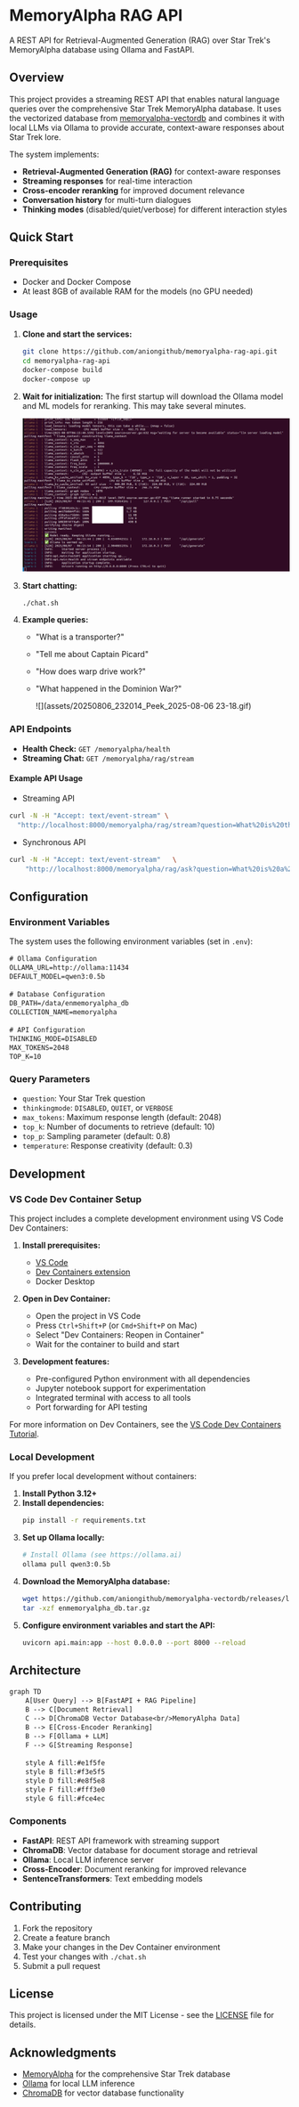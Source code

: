 # MemoryAlpha RAG API

A REST API for Retrieval-Augmented Generation (RAG) over Star Trek's MemoryAlpha database using Ollama and FastAPI.

## Overview

This project provides a streaming REST API that enables natural language queries over the comprehensive Star Trek MemoryAlpha database. It uses the vectorized database from [memoryalpha-vectordb](https://github.com/aniongithub/memoryalpha-vectordb) and combines it with local LLMs via Ollama to provide accurate, context-aware responses about Star Trek lore.

The system implements:

- **Retrieval-Augmented Generation (RAG)** for context-aware responses
- **Streaming responses** for real-time interaction
- **Cross-encoder reranking** for improved document relevance
- **Conversation history** for multi-turn dialogues
- **Thinking modes** (disabled/quiet/verbose) for different interaction styles

## Quick Start

### Prerequisites

- Docker and Docker Compose
- At least 8GB of available RAM for the models (no GPU needed)

### Usage

1. **Clone and start the services:**

   ```bash
   git clone https://github.com/aniongithub/memoryalpha-rag-api.git
   cd memoryalpha-rag-api
   docker-compose build
   docker-compose up
   ```
2. **Wait for initialization:**
   The first startup will download the Ollama model and ML models for reranking. This may take several minutes.

   ![](assets/20250806_231621_image.png)
3. **Start chatting:**

   ```bash
   ./chat.sh
   ```
4. **Example queries:**

   - "What is a transporter?"
   - "Tell me about Captain Picard"
   - "How does warp drive work?"
   - "What happened in the Dominion War?"

     ![](assets/20250806_232014_Peek_2025-08-06 23-18.gif)

### API Endpoints

- **Health Check:** `GET /memoryalpha/health`
- **Streaming Chat:** `GET /memoryalpha/rag/stream`

#### Example API Usage

* Streaming API
```bash
curl -N -H "Accept: text/event-stream" \
  "http://localhost:8000/memoryalpha/rag/stream?question=What%20is%20the%20Enterprise?&thinkingmode=DISABLED&max_tokens=512&top_k=5"
```
* Synchronous API
```bash
curl -N -H "Accept: text/event-stream"   \
    "http://localhost:8000/memoryalpha/rag/ask?question=What%20is%20a%20Transporter?&thinkingmode=VERBOSE&max_tokens=512&top_k=5&top_p=0.8&temperature=0.3"
```

## Configuration

### Environment Variables

The system uses the following environment variables (set in `.env`):

```env
# Ollama Configuration
OLLAMA_URL=http://ollama:11434
DEFAULT_MODEL=qwen3:0.5b

# Database Configuration  
DB_PATH=/data/enmemoryalpha_db
COLLECTION_NAME=memoryalpha

# API Configuration
THINKING_MODE=DISABLED
MAX_TOKENS=2048
TOP_K=10
```

### Query Parameters

- `question`: Your Star Trek question
- `thinkingmode`: `DISABLED`, `QUIET`, or `VERBOSE`
- `max_tokens`: Maximum response length (default: 2048)
- `top_k`: Number of documents to retrieve (default: 10)
- `top_p`: Sampling parameter (default: 0.8)
- `temperature`: Response creativity (default: 0.3)

## Development

### VS Code Dev Container Setup

This project includes a complete development environment using VS Code Dev Containers:

1. **Install prerequisites:**

   - [VS Code](https://code.visualstudio.com/)
   - [Dev Containers extension](https://marketplace.visualstudio.com/items?itemName=ms-vscode-remote.remote-containers)
   - Docker Desktop
2. **Open in Dev Container:**

   - Open the project in VS Code
   - Press `Ctrl+Shift+P` (or `Cmd+Shift+P` on Mac)
   - Select "Dev Containers: Reopen in Container"
   - Wait for the container to build and start
3. **Development features:**

   - Pre-configured Python environment with all dependencies
   - Jupyter notebook support for experimentation
   - Integrated terminal with access to all tools
   - Port forwarding for API testing

For more information on Dev Containers, see the [VS Code Dev Containers Tutorial](https://code.visualstudio.com/docs/devcontainers/tutorial).

### Local Development

If you prefer local development without containers:

1. **Install Python 3.12+**
2. **Install dependencies:**
   ```bash
   pip install -r requirements.txt
   ```
3. **Set up Ollama locally:**
   ```bash
   # Install Ollama (see https://ollama.ai)
   ollama pull qwen3:0.5b
   ```
4. **Download the MemoryAlpha database:**
   ```bash
   wget https://github.com/aniongithub/memoryalpha-vectordb/releases/latest/download/enmemoryalpha_db.tar.gz
   tar -xzf enmemoryalpha_db.tar.gz
   ```
5. **Configure environment variables and start the API:**
   ```bash
   uvicorn api.main:app --host 0.0.0.0 --port 8000 --reload
   ```

## Architecture

```mermaid
graph TD
    A[User Query] --> B[FastAPI + RAG Pipeline]
    B --> C[Document Retrieval]
    C --> D[ChromaDB Vector Database<br/>MemoryAlpha Data]
    B --> E[Cross-Encoder Reranking]
    B --> F[Ollama + LLM]
    F --> G[Streaming Response]
    
    style A fill:#e1f5fe
    style B fill:#f3e5f5
    style D fill:#e8f5e8
    style F fill:#fff3e0
    style G fill:#fce4ec
```

### Components

- **FastAPI**: REST API framework with streaming support
- **ChromaDB**: Vector database for document storage and retrieval
- **Ollama**: Local LLM inference server
- **Cross-Encoder**: Document reranking for improved relevance
- **SentenceTransformers**: Text embedding models

## Contributing

1. Fork the repository
2. Create a feature branch
3. Make your changes in the Dev Container environment
4. Test your changes with `./chat.sh`
5. Submit a pull request

## License

This project is licensed under the MIT License - see the [LICENSE](LICENSE) file for details.

## Acknowledgments

- [MemoryAlpha](https://memory-alpha.fandom.com/) for the comprehensive Star Trek database
- [Ollama](https://ollama.ai/) for local LLM inference
- [ChromaDB](https://www.trychroma.com/) for vector database functionality
